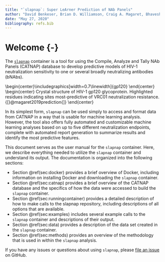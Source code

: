 ```yaml
---
title: "`slapnap`: Super LeArner Prediction of NAb Panels"
author: "David Benkeser, Brian D. Williamson, Craig A. Magaret, Bhavesh R. Borate, Peter B. Gilbert"
date: "May 27, 2020"
bibliography: refs.bib
---
```




# Welcome {-}

The [`slapnap`](https://hub.docker.com/r/slapnap/slapnap) container is a tool for using the Compile, Analyze and Tally NAb Panels (CATNAP) database to develop predictive models of HIV-1 neutralization sensitivity to one or several broadly neutralizing antibodies (bNAbs). 


\begin{center}\includegraphics[width=0.7\linewidth]{gp120} \end{center}
\begin{center}
Crystal structure of HIV-1 gp120 glycoprotein. Highlighted residues
indicating sites most-predictive of VRC01 neutralization resistance.
{[}@magaret2019prediction{]}
\end{center}

In its simplest form, `slapnap` can be used simply to access and format data from CATNAP in a way that is usable for machine learning analysis. However, the tool also offers fully automated and customizable machine learning analyses based on up to five different neutralization endpoints, complete with automated report generation to summarize results and identify the most predictive features. 

This document serves as the user manual for the `slapnap` container. Here, we describe everything needed to utilize the `slapnap` container and understand its output. The documentation is organized into the following sections:
	
* Section \@ref(sec:docker) provides a brief overview of Docker, including information on installing Docker and downloading the `slapnap` container.
* Section \@ref(sec:catnap) provides a brief overview of the CATNAP database and the specifics of how the data were accessed to build the `slapnap` container. 
* Section \@ref(sec:runningcontainer) provides a detailed description of how to make calls to the slapnap repository, including descriptions of all options that are available.
* Section \@ref(sec:examples) includes several example calls to the `slapnap` container and descriptions of their output.
* Section \@ref(sec:data) provides a description of the data set created in the `slapnap` container. 
* Section \@ref(sec:methods) provides an overview of the methodology that is used in within the `slapnap` analysis. 

If you have any issues or questions about using `slapnap`, please [file an issue](https://github.com/benkeser/slapnap/issues) on GitHub. 
